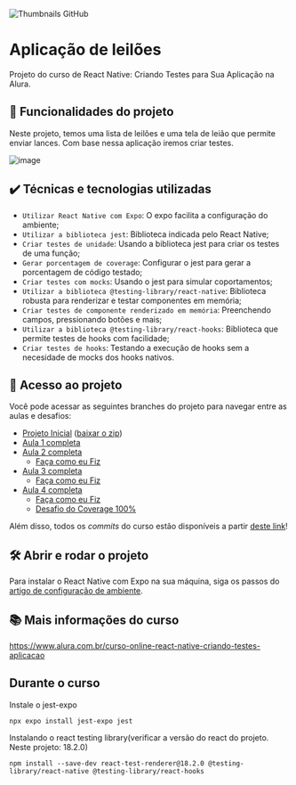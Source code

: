 ![Thumbnails GitHub](https://user-images.githubusercontent.com/9091491/159780661-3d933822-163c-4ec7-8636-7b0ab3191b0e.png)

# Aplicação de leilões

Projeto do curso de React Native: Criando Testes para Sua Aplicação na Alura.

## 🔨 Funcionalidades do projeto

Neste projeto, temos uma lista de leilões e uma tela de leião que permite enviar lances.
Com base nessa aplicação iremos criar testes.

![image](https://user-images.githubusercontent.com/9091491/159780701-12e127ea-097d-4465-b39a-3c490861d9b7.png)

## ✔️ Técnicas e tecnologias utilizadas

- `Utilizar React Native com Expo`: O expo facilita a configuração do ambiente;
- `Utilizar a biblioteca jest`: Biblioteca indicada pelo React Native;
- `Criar testes de unidade`: Usando a biblioteca jest para criar os testes de uma função;
- `Gerar porcentagem de coverage`: Configurar o jest para gerar a porcentagem de código testado;
- `Criar testes com mocks`: Usando o jest para simular coportamentos;
- `Utilizar a biblioteca @testing-library/react-native`: Biblioteca robusta para renderizar e testar componentes em memória;
- `Criar testes de componente renderizado em memória`: Preenchendo campos, pressionando botões e mais;
- `Utilizar a biblioteca @testing-library/react-hooks`: Biblioteca que permite testes de hooks com facilidade;
- `Criar testes de hooks`: Testando a execução de hooks sem a necesidade de mocks dos hooks nativos.

## 📁 Acesso ao projeto

Você pode acessar as seguintes branches do projeto para navegar entre as aulas e desafios:

- [Projeto Inicial](https://github.com/alura-cursos/react-native-criando-testes-para-sua-aplicacao) ([baixar o zip](https://github.com/alura-cursos/react-native-criando-testes-para-sua-aplicacao/archive/refs/heads/main.zip))
- [Aula 1 completa](https://github.com/alura-cursos/react-native-criando-testes-para-sua-aplicacao/tree/Aula1)
- [Aula 2 completa](https://github.com/alura-cursos/react-native-criando-testes-para-sua-aplicacao/tree/Aula2)
  - [Faça como eu Fiz](https://github.com/alura-cursos/react-native-criando-testes-para-sua-aplicacao/tree/FCEFAula2)
- [Aula 3 completa](https://github.com/alura-cursos/react-native-criando-testes-para-sua-aplicacao/tree/Aula3)
  - [Faça como eu Fiz](https://github.com/alura-cursos/react-native-criando-testes-para-sua-aplicacao/tree/FCEFAula3)
- [Aula 4 completa](https://github.com/alura-cursos/react-native-criando-testes-para-sua-aplicacao/tree/Aula4)
  - [Faça como eu Fiz](https://github.com/alura-cursos/react-native-criando-testes-para-sua-aplicacao/tree/FCEFAula4)
  - [Desafio do Coverage 100%](https://github.com/alura-cursos/react-native-criando-testes-para-sua-aplicacao/tree/DesafioCoverage)

Além disso, todos os _commits_ do curso estão disponíveis a partir [deste link](https://github.com/alura-cursos/react-native-criando-testes-para-sua-aplicacao/commits/DesafioCoverage)!

## 🛠️ Abrir e rodar o projeto

Para instalar o React Native com Expo na sua máquina, siga os passos do [artigo de configuração de ambiente](https://www.alura.com.br/artigos/como-instalar-configurar-expo-do-react-native).

## 📚 Mais informações do curso

https://www.alura.com.br/curso-online-react-native-criando-testes-aplicacao

## Durante o curso

Instale o jest-expo
````
npx expo install jest-expo jest
````

Instalando o react testing library(verificar a versão do react do projeto. Neste projeto: 18.2.0)
````
npm install --save-dev react-test-renderer@18.2.0 @testing-library/react-native @testing-library/react-hooks
````